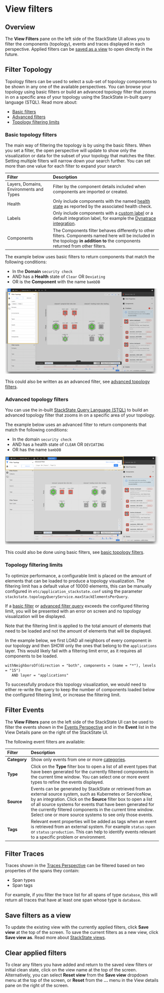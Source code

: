# View filters

## Overview

The **View Filters** pane on the left side of the StackState UI allows you to filter the components \(topology\), events and traces displayed in each perspective. Applied filters can be [saved as a view](filters.md#save-filters-as-a-view) to open directly in the future.

## Filter Topology

Topology filters can be used to select a sub-set of topology components to be shown in any one of the available perspectives. You can browse your topology using basic filters or build an advanced topology filter that zooms in on a specific area of your topology using the StackState in-built query language \(STQL\). Read more about:

* [Basic filters](filters.md#basic-topology-filters)
* [Advanced filters](filters.md#advanced-topology-filters)
* [Topology filtering limits](filters.md#topology-filtering-limits)

### Basic topology filters

The main way of filtering the topology is by using the basic filters. When you set a filter, the open perspective will update to show only the visualization or data for the subset of your topology that matches the filter. Setting multiple filters will narrow down your search further. You can set more than one value for each filter to expand your search

| Filter | Description |
| :--- | :--- |
| Layers, Domains, Environments and Types | Filter by the component details included when components are imported or created. |
| Health | Only include components with the named [health state](/use/health-state-and-event-notifications/health-state-in-stackstate.md) as reported by the associated health check. |
| Labels | Only include components with a [custom label](../configure/topology/tagging.md) or a default integration label, for example the [Dynatrace integration](../stackpacks/integrations/dynatrace.md#dynatrace-filters-for-stackstate-views). |
| Components | The Components filter behaves differently to other filters. Components named here will be included in the topology **in addition to** the components returned from other filters. |

The example below uses basic filters to return components that match the following conditions:

* In the **Domain** `security check`
* AND has a **Health** state of `Clear` OR `Deviating`
* OR is the **Component** with the name `bambDB`

![Filtering example](../.gitbook/assets/v43_basic_filter_example.png)

This could also be written as an advanced filter, see [advanced topology filters](filters.md#advanced-topology-filters).

### Advanced topology filters

You can use the in-built [StackState Query Language \(STQL\)](../develop/reference/stql_reference.md) to build an advanced topology filter that zooms in on a specific area of your topology.

The example below uses an advanced filter to return components that match the following conditions:

* In the domain `security check`
* AND has a health state of `CLEAR` OR `DEVIATING`
* OR has the name `bambDB`

![Filtering \(advanced filter\)](../.gitbook/assets/v43_advanced_filter_example.png)

This could also be done using basic filters, see [basic topology filters](filters.md#basic-topology-filters).

### Topology filtering limits

To optimize performance, a configurable limit is placed on the amount of elements that can be loaded to produce a topology visualization. The filtering limit has a default value of 10000 elements, this can be manually configured in `etc/application_stackstate.conf` using the parameter `stackstate.topologyQueryService.maxStackElementsPerQuery`.

If a [basic filter](filters.md#basic-topology-filters) or [advanced filter query](filters.md#advanced-topology-filters) exceeds the configured filtering limit, you will be presented with an error on screen and no topology visualization will be displayed.

Note that the filtering limit is applied to the total amount of elements that need to be loaded and not the amount of elements that will be displayed.

In the example below, we first LOAD all neighbors of every component in our topology and then SHOW only the ones that belong to the `applications` layer. This would likely fail with a filtering limit error, as it requires all components to be loaded.

```text
withNeighborsOf(direction = "both", components = (name = "*"), levels = "15")
   AND layer = "applications"
```

To successfully produce this topology visualization, we would need to either re-write the query to keep the number of components loaded below the configured filtering limit, or increase the filtering limit.

## Filter Events

The **View Filters** pane on the left side of the StackState UI can be used to filter the events shown in the [Events Perspective](perspectives/events_perspective.md) and in the **Event** list in the View Details pane on the right of the StackState UI.

The following event filters are available:

| Filter | Description |
| :--- | :--- |
| **Category** | Show only events from one or more [categories](perspectives/events_perspective.md#event-category). |
| **Type** | Click on the **Type** filter box to open a list of all event types that have been generated for the currently filtered components in the current time window. You can select one or more event types to refine the events displayed. |
| **Source** | Events can be generated by StackState or retrieved from an external source system, such as Kubernetes or ServiceNow, by an integration. Click on the **Source** filter box to open a list of all source systems for events that have been generated for the currently filtered components in the current time window. Select one or more source systems to see only those events. |
| **Tags** | Relevant event properties will be added as tags when an event is retrieved from an external system. For example `status:open` or `status:production`. This can help to identify events relevant to a specific problem or environment. |

## Filter Traces

Traces shown in the [Traces Perspective](perspectives/traces-perspective.md) can be filtered based on two properties of the spans they contain:

* Span types
* Span tags

For example, if you filter the trace list for all spans of type `database`, this will return all traces that have at least one span whose type is `database`.

## Save filters as a view

To update the existing view with the currently applied filters, click **Save view** at the top of the screen. To save the current filters as a new view, click **Save view as**. Read more about [StackState views](views/about_views.md).

## Clear applied filters

To clear any filters you have added and return to the saved view filters or initial clean state, click on the view name at the top of the screen. Alternatively, you can select **Reset view** from the **Save view** dropdown menu at the top of the screen, or **Reset** from the **...** menu in the View details pane on the right of the screen.

